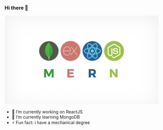 ### Hi there 👋

<img src="https://github.com/udaykiran199715/udaykiran199715/blob/master/mern.jpeg" width="1000" />

- 🔭 I’m currently working on ReactJS
- 🌱 I’m currently learning MongoDB
- ⚡ Fun fact: i have a mechanical degree

